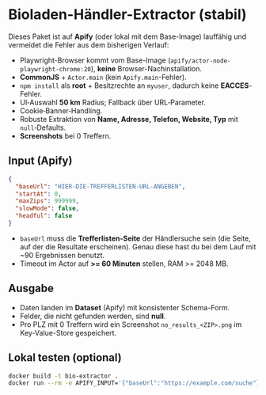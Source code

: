 # Bioladen-Händler-Extractor (stabil)

Dieses Paket ist auf **Apify** (oder lokal mit dem Base-Image) lauffähig und vermeidet die Fehler aus dem bisherigen Verlauf:
- Playwright-Browser kommt vom Base-Image (`apify/actor-node-playwright-chrome:20`), **keine** Browser-Nachinstallation.
- **CommonJS** + `Actor.main` (kein `Apify.main`-Fehler).
- `npm install` als **root** + Besitzrechte an `myuser`, dadurch keine **EACCES**-Fehler.
- UI‑Auswahl **50 km** Radius; Fallback über URL‑Parameter.
- Cookie‑Banner‑Handling.
- Robuste Extraktion von **Name, Adresse, Telefon, Website, Typ** mit `null`‑Defaults.
- **Screenshots** bei 0 Treffern.

## Input (Apify)
```json
{
  "baseUrl": "HIER-DIE-TREFFERLISTEN-URL-ANGEBEN",
  "startAt": 0,
  "maxZips": 999999,
  "slowMode": false,
  "headful": false
}
```

- `baseUrl` muss die **Trefferlisten-Seite** der Händlersuche sein (die Seite, auf der die Resultate erscheinen). Genau diese hast du bei dem Lauf mit ~90 Ergebnissen benutzt.
- Timeout im Actor auf **>= 60 Minuten** stellen, RAM >= 2048 MB.

## Ausgabe
- Daten landen im **Dataset** (Apify) mit konsistenter Schema-Form.
- Felder, die nicht gefunden werden, sind **null**.
- Pro PLZ mit 0 Treffern wird ein Screenshot `no_results_<ZIP>.png` im Key-Value-Store gespeichert.

## Lokal testen (optional)
```bash
docker build -t bio-extractor .
docker run --rm -e APIFY_INPUT='{"baseUrl":"https://example.com/suche"}' bio-extractor
```